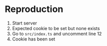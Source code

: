 # Reproduction

1. Start server
2. Expected cookie to be set but none exists
3. Go to `src/index.ts` and uncomment line 12
4. Cookie has been set

